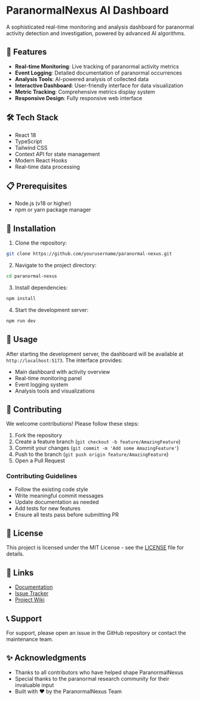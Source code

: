 # ParanormalNexus AI Dashboard

A sophisticated real-time monitoring and analysis dashboard for paranormal activity detection and investigation, powered by advanced AI algorithms.

## 🚀 Features

- **Real-time Monitoring**: Live tracking of paranormal activity metrics
- **Event Logging**: Detailed documentation of paranormal occurrences
- **Analysis Tools**: AI-powered analysis of collected data
- **Interactive Dashboard**: User-friendly interface for data visualization
- **Metric Tracking**: Comprehensive metrics display system
- **Responsive Design**: Fully responsive web interface

## 🛠️ Tech Stack

- React 18
- TypeScript
- Tailwind CSS
- Context API for state management
- Modern React Hooks
- Real-time data processing

## 📋 Prerequisites

- Node.js (v18 or higher)
- npm or yarn package manager

## 🔧 Installation

1. Clone the repository:
```bash
git clone https://github.com/yourusername/paranormal-nexus.git
```

2. Navigate to the project directory:
```bash
cd paranormal-nexus
```

3. Install dependencies:
```bash
npm install
```

4. Start the development server:
```bash
npm run dev
```

## 🎯 Usage

After starting the development server, the dashboard will be available at `http://localhost:5173`. The interface provides:

- Main dashboard with activity overview
- Real-time monitoring panel
- Event logging system
- Analysis tools and visualizations

## 🤝 Contributing

We welcome contributions! Please follow these steps:

1. Fork the repository
2. Create a feature branch (`git checkout -b feature/AmazingFeature`)
3. Commit your changes (`git commit -m 'Add some AmazingFeature'`)
4. Push to the branch (`git push origin feature/AmazingFeature`)
5. Open a Pull Request

### Contributing Guidelines

- Follow the existing code style
- Write meaningful commit messages
- Update documentation as needed
- Add tests for new features
- Ensure all tests pass before submitting PR

## 📝 License

This project is licensed under the MIT License - see the [LICENSE](LICENSE) file for details.

## 🔗 Links

- [Documentation](https://docs.paranormalnexus.com)
- [Issue Tracker](https://github.com/yourusername/paranormal-nexus/issues)
- [Project Wiki](https://github.com/yourusername/paranormal-nexus/wiki)

## 📞 Support

For support, please open an issue in the GitHub repository or contact the maintenance team.

## ✨ Acknowledgments

- Thanks to all contributors who have helped shape ParanormalNexus
- Special thanks to the paranormal research community for their invaluable input
- Built with ❤️ by the ParanormalNexus Team